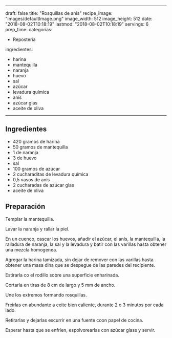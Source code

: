 
---
draft: false
title: "Rosquillas de anís"
recipe_image: "images/defaultImage.png"
image_width: 512
image_height: 512
date: "2018-08-02T10:18:19"
lastmod: "2018-08-02T10:18:19"
servings: 6
prep_time: 
categorias:
  - Repostería

ingredientes:
  - harina
  - mantequilla
  - naranja
  - huevo
  - sal
  - azúcar
  - levadura química
  - anís
  - azúcar glas
  - aceite de oliva
---

## Ingredientes
- 420 gramos de harina
- 50 gramos de mantequilla
- 1  de naranja
- 3  de huevo
- sal
- 100 gramos de azúcar
- 2 cucharaditas de levadura química
- 0,5 vasos de anís
- 2 cucharadas de azúcar glas
- aceite de oliva

## Preparación
Templar la mantequilla.

Lavar la naranja y rallar la piel.

En un cuenco, cascar los huevos, añadir el azúcar, el anís, la mantequilla, la ralladura de naranja, la sal y la levadura y batir con las varillas hasta obtener una mezcla homogenea.

Agregar la harina tamizada, sin dejar de remover con las varillas hasta obtener una masa dina que se despegue de las paredes del recipiente.

Estirarla co el rodillo sobre una superficie enharinada.

Cortarla en tiras de 8 cm de largo y 5 mm de ancho.

Une los extremos formando rosquillas.

Freirlas en abundante a ceite bien caliente, durante 2 o 3 minutos por cada lado.

Retirarlas y dejarlas escurrir en una fuente coon papel de cocina.

Esperar hasta que se enfrien, espolvorearlas con azúcar glass y servir.


